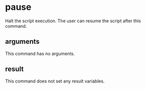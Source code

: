 # pause

Halt the script execution. The user can resume the script after this command.

## arguments

This command has no arguments.

## result

This command does not set any result variables.
